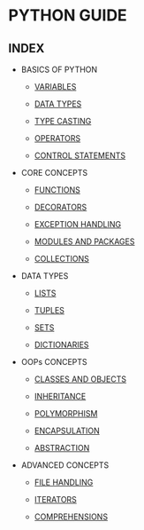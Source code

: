 # PYTHON GUIDE

## INDEX

- BASICS OF PYTHON

  - [VARIABLES](basics/variables.md)

  - [DATA TYPES](basics/data-types.md)

  - [TYPE CASTING](basics/type-casting.md)

  - [OPERATORS](basics/operators.md)

  - [CONTROL STATEMENTS](basics/control-statements.md)

- CORE CONCEPTS

  - [FUNCTIONS](core/functions.md)

  - [DECORATORS](core/decorators.md)

  - [EXCEPTION HANDLING](core/exception-handling.md)

  - [MODULES AND PACKAGES](core/modules-packages.md)

  - [COLLECTIONS](core/collections.md)

- DATA TYPES

  - [LISTS](datatypes/lists.md)

  - [TUPLES](datatypes/tuples.md)

  - [SETS](datatypes/sets.md)

  - [DICTIONARIES](datatypes/dicts.md)

- OOPs CONCEPTS

  - [CLASSES AND OBJECTS](OOPs/classes-objects.md)

  - [INHERITANCE](OOPs/inheritance.md)

  - [POLYMORPHISM](OOPs/polymorphism.md)

  - [ENCAPSULATION](OOPs/encapsulation.md)

  - [ABSTRACTION](OOPs/abstraction.md)

- ADVANCED CONCEPTS

  - [FILE HANDLING](advancedConcepts/file-handling.md)

  - [ITERATORS](advancedConcepts/iterators.md)

  - [COMPREHENSIONS](advancedConcepts/comprehensions.md)
